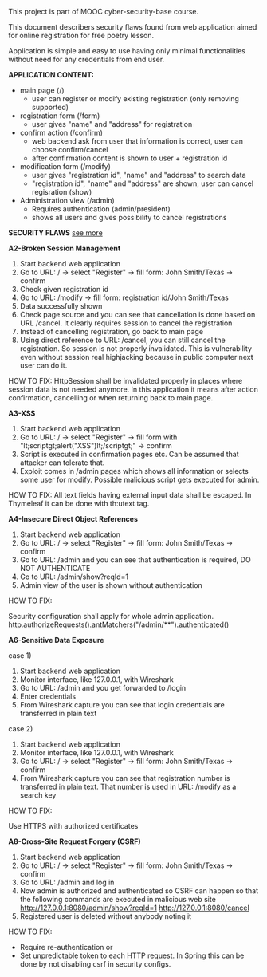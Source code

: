 This project is part of MOOC cyber-security-base course.

This document describers security flaws found from web application aimed for
online registration for free poetry lesson.

Application is simple and easy to use having only minimal functionalities without
need for any credentials from end user.

**APPLICATION CONTENT:**

  * main page (/)
    * user can register or modify existing registration (only removing supported)
  * registration form (/form)
    * user gives "name" and "address" for registration
  * confirm action (/confirm)
    * web backend ask from user that information is correct, user can choose confirm/cancel
    * after confirmation content is shown to user + registration id
  * modification form (/modify)
    * user gives "registration id", "name" and "address" to search data
    * "registration id", "name" and "address" are shown, user can cancel regisration (show)
  * Administration view (/admin)
    * Requires authentication (admin/president)
    * shows all users and gives possibility to cancel registrations

**SECURITY FLAWS** [see more](https://www.owasp.org/index.php/Top_10_2013-Top_10)							  

**A2-Broken Session Management**

1. Start backend web application
2. Go to URL: / -> select "Register" -> fill form: John Smith/Texas -> confirm
3. Check given registration id
4. Go to URL: /modify -> fill form: registration id/John Smith/Texas
5. Data successfully shown
6. Check page source and you can see that cancellation is done based on URL 
   /cancel. It clearly requires session to cancel the registration
7. Instead of cancelling registration, go back to main page
8. Using direct reference to URL: /cancel, you can still cancel the registration.
   So session is not properly invalidated. This is vulnerability even without
   session real highjacking because in public computer next user can do it.   
   
HOW TO FIX:
HttpSession shall be invalidated properly in places where session data is not needed
anymore. In this application it means after action confirmation, cancelling or when 
returning back to main page.

**A3-XSS**

1. Start backend web application
2. Go to URL: / -> select "Register" -> fill form with "lt;scriptgt;alert("XSS")lt;/scriptgt;" -> confirm
3. Script is executed in confirmation pages etc. Can be assumed that attacker can tolerate that.
4. Exploit comes in /admin pages which shows all information or selects some user for modify. 
   Possible malicious script gets executed for admin.

HOW TO FIX:
All text fields having external input data shall be escaped. In Thymeleaf it can be done
with th:utext tag.

**A4-Insecure Direct Object References**

1. Start backend web application
2. Go to URL: / -> select "Register" -> fill form: John Smith/Texas -> confirm
3. Go to URL: /admin and you can see that authentication is required, DO NOT AUTHENTICATE
4. Go to URL: /admin/show?reqId=1
5. Admin view of the user is shown without authentication

HOW TO FIX:

Security configuration shall apply for whole admin application. 
http.authorizeRequests().antMatchers("/admin/**").authenticated()

**A6-Sensitive Data Exposure**

case 1)
1. Start backend web application
2. Monitor interface, like 127.0.0.1, with Wireshark
3. Go to URL: /admin and you get forwarded to /login
4. Enter credentials
5. From Wireshark capture you can see that login credentials are transferred in plain text

case 2)
1. Start backend web application
2. Monitor interface, like 127.0.0.1, with Wireshark
3. Go to URL: / -> select "Register" -> fill form: John Smith/Texas -> confirm
4. From Wireshark capture you can see that registration number is transferred in plain text.
   That number is used in URL: /modify as a search key

HOW TO FIX:

Use HTTPS with authorized certificates

**A8-Cross-Site Request Forgery (CSRF)**

1. Start backend web application
2. Go to URL: / -> select "Register" -> fill form: John Smith/Texas -> confirm
3. Go to URL: /admin and log in
4. Now admin is authorized and authenticated so CSRF can happen so that
   the following commands are executed in malicious web site
   http://127.0.0.1:8080/admin/show?regId=1
   http://127.0.0.1:8080/cancel
5. Registered user is deleted without anybody noting it

HOW TO FIX:

  * Require re-authentication or
  * Set unpredictable token to each HTTP request. In Spring this can be done by not disabling csrf in security configs.









